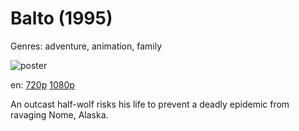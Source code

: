 # Balto (1995)

Genres: adventure, animation, family

![poster](http://image.tmdb.org/t/p/w500/gV5PCAVCPNxlOLFM1bKk50EqLXO.jpg)

en:
  [720p](magnet:?xt=urn:btih:AB774D60278BC3F6F52B8A538DF5B0489D58EF9B&tr=udp://glotorrents.pw:6969/announce&tr=udp://tracker.opentrackr.org:1337/announce&tr=udp://torrent.gresille.org:80/announce&tr=udp://tracker.openbittorrent.com:80&tr=udp://tracker.coppersurfer.tk:6969&tr=udp://tracker.leechers-paradise.org:6969&tr=udp://p4p.arenabg.ch:1337&tr=udp://tracker.internetwarriors.net:1337)
  [1080p](magnet:?xt=urn:btih:72B9F7BA4750D81AD916C35D2D4317BA6D60F8DA&tr=udp://glotorrents.pw:6969/announce&tr=udp://tracker.opentrackr.org:1337/announce&tr=udp://torrent.gresille.org:80/announce&tr=udp://tracker.openbittorrent.com:80&tr=udp://tracker.coppersurfer.tk:6969&tr=udp://tracker.leechers-paradise.org:6969&tr=udp://p4p.arenabg.ch:1337&tr=udp://tracker.internetwarriors.net:1337)
  


An outcast half-wolf risks his life to prevent a deadly epidemic from ravaging Nome, Alaska.